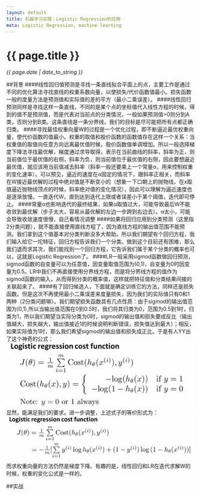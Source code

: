 ```yaml
---
layout: default
title: 机器学习实践：Logistic Regression的应用
meta: Logistic Regression, machine learning
---
```

# {{ page.title }}
*{{ page.date | date_to_string }}*   

##背景
####线性回归值预测是寻找一条直线拟合平面上的点，主要工作是通过不同的优化算法寻找直线的权重系数向量，以使损失/代价函数值最小。损失函数一般的度量方法是预测值和实际值的差的平方（最小二乘误差）。
####线性回归预测同样是寻找这样一条直线，不同的是某个点的坐标值代入线性方程的时候，得到的值不是预测值，而是代表对当前点的分类情况，一般如果预测值>0则分到A类，否则分到B类。这条直线是一条分界线，我们的目标是尽可能把所有点都正确归类。
####寻找最佳权重向量W的过程是一个优化过程，即不断逼近最优权重向量，使代价函数的值最小。权重的取值和股价函数的函数值存在这样一个关系：当权重值的取值向任意方向远离最优值时候，股价函数值单调增加。所以一般选择梯度下降法寻找最优解，梯度通过求导取得，表示在当前曲线的斜率，斜率为正，则当前值位于最优值的右侧，斜率为负，则当前值位于最优值的右侧，因此要想逼近最优值，就应该用当前值减去斜率（斜率一般还要乘上一个常量α，用来控制权重的变化速率）。可以预见，逼近的速度在α固定的情况下，跟斜率正相关，而斜率在W接近最优解的过程中绝对值是不断变小的（想象一下口朝上的抛物线，在x取值逼近抛物线顶点的时候，斜率绝对值的变化情况），因此可以理解为逼近速度也是逐渐放慢。一直迭代W，直到达到迭代上限或者误差小于某个阈值，迭代即可停止。
####常量α也影响迭代的最终结果，如果α取值过大，可能导致最后W不能收敛到最优解（步子太大，容易从最优解的左边一步跨到右边去）。α太小，可能会导致收敛速度很慢，自己看情况调整
####如果将回归应用到分类预测（这里指2分类问题），就不能直接使用直线方程了，因为直线方程的输出值范围不能预测。我们拿到这个值基本对分类判断没多大帮助。所以我们期望有个回归方程，我们输入给它一坨特征，回归方程告诉我们一个分类。做到这个目前还有困难，那么我们退而求其次，我们能找到一个回归方程，它告诉我们属于某个分类的概率也可以，这就是Logistic Regression了。
####LR一般采用sigmod函数做回归预测，sigmod函数的自变量可以为任意值，因变量取值范围为(0,1)，自变量为0时因变量为0.5。LR中我们不再直接使用分界线方程，而是将分界线方程的值作为sigmod函数的输入，从而得到分类的概率值，这样就把特征值和分类结果间接的关联起来了。
####有了回归候选人，下面就是确定训练它的方法，同样还是损失函数。但是这次不再使用最小二乘误差来度量损失，因为我们的实际值只有0和1两种（2分类问题嘛）。我们期望损失函数具有几点性质：由于sigmod的输出值范围为(0,1),所以当输出值范围在0到0.5时，我们将其归类为0，范围为0.5到1时，归类为1，所以我们期望当实际分类为0时，sigmod的输出值和损失要成反比（输出值越大，损失越大，输出值接近1的时候说明判断错误，损失值达到最大）；相反，如果实际值为1时，那么我们希望sigmod的输出值和损失成正比。于是有人YY出了这个神奇的公式：   
![st](/demo/LR1.png)   
显然，能满足我们的要求。进一步调整，上述式子的等价形式为：   
![st](/demo/LR2.png)   
而求权重向量的方法仍然是梯度下降。有趣的是，线性回归和LR在迭代求解W的时候，权重的变化公式是一样的。   

##实战
